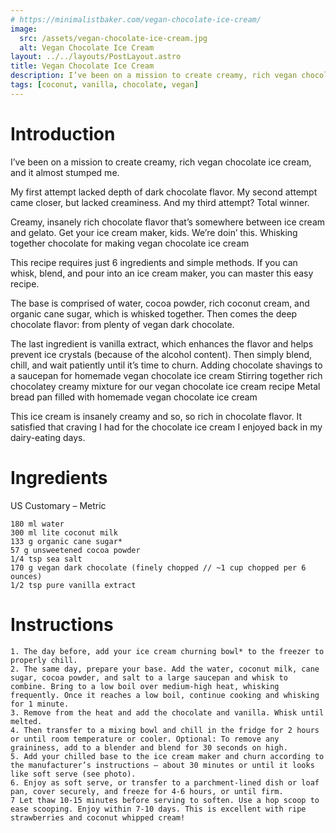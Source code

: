 ```yaml
---
# https://minimalistbaker.com/vegan-chocolate-ice-cream/
image:
  src: /assets/vegan-chocolate-ice-cream.jpg
  alt: Vegan Chocolate Ice Cream
layout: ../../layouts/PostLayout.astro
title: Vegan Chocolate Ice Cream
description: I’ve been on a mission to create creamy, rich vegan chocolate ice cream, and it almost stumped me. My first attempt lacked depth of dark chocolate flavor.My second attempt came closer, but lacked creaminess. And my third attempt? Total winner.Creamy, insanely rich chocolate flavor that’s somewhere between ice cream and gelato. Get your ice cream maker, kids. We’re doin’ this.
tags: [coconut, vanilla, chocolate, vegan]
---
```


# Introduction
I’ve been on a mission to create creamy, rich vegan chocolate ice cream, and it almost stumped me.

My first attempt lacked depth of dark chocolate flavor.
My second attempt came closer, but lacked creaminess.
And my third attempt? Total winner.

Creamy, insanely rich chocolate flavor that’s somewhere between ice cream and gelato. Get your ice cream maker, kids. We’re doin’ this.
Whisking together chocolate for making vegan chocolate ice cream

This recipe requires just 6 ingredients and simple methods. If you can whisk, blend, and pour into an ice cream maker, you can master this easy recipe.

The base is comprised of water, cocoa powder, rich coconut cream, and organic cane sugar, which is whisked together. Then comes the deep chocolate flavor: from plenty of vegan dark chocolate.

The last ingredient is vanilla extract, which enhances the flavor and helps prevent ice crystals (because of the alcohol content). Then simply blend, chill, and wait patiently until it’s time to churn.
Adding chocolate shavings to a saucepan for homemade vegan chocolate ice cream
Stirring together rich chocolatey creamy mixture for our vegan chocolate ice cream recipe
Metal bread pan filled with homemade vegan chocolate ice cream

This ice cream is insanely creamy and so, so rich in chocolate flavor. It satisfied that craving I had for the chocolate ice cream I enjoyed back in my dairy-eating days.

# Ingredients
US Customary – Metric

    180 ml water
    300 ml lite coconut milk
    133 g organic cane sugar*
    57 g unsweetened cocoa powder
    1/4 tsp sea salt
    170 g vegan dark chocolate (finely chopped // ~1 cup chopped per 6 ounces)
    1/2 tsp pure vanilla extract

# Instructions

    1. The day before, add your ice cream churning bowl* to the freezer to properly chill.
    2. The same day, prepare your base. Add the water, coconut milk, cane sugar, cocoa powder, and salt to a large saucepan and whisk to combine. Bring to a low boil over medium-high heat, whisking frequently. Once it reaches a low boil, continue cooking and whisking for 1 minute.
    3. Remove from the heat and add the chocolate and vanilla. Whisk until melted.
    4. Then transfer to a mixing bowl and chill in the fridge for 2 hours or until room temperature or cooler. Optional: To remove any graininess, add to a blender and blend for 30 seconds on high. 
    5. Add your chilled base to the ice cream maker and churn according to the manufacturer’s instructions – about 30 minutes or until it looks like soft serve (see photo).
    6. Enjoy as soft serve, or transfer to a parchment-lined dish or loaf pan, cover securely, and freeze for 4-6 hours, or until firm.
    7 Let thaw 10-15 minutes before serving to soften. Use a hop scoop to ease scooping. Enjoy within 7-10 days. This is excellent with ripe strawberries and coconut whipped cream!
